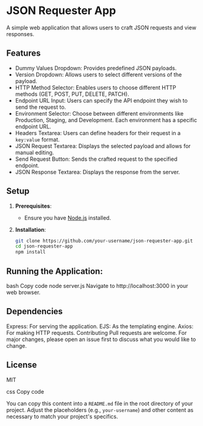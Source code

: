 # JSON Requester App

A simple web application that allows users to craft JSON requests and view responses.

## Features

- Dummy Values Dropdown: Provides predefined JSON payloads.
- Version Dropdown: Allows users to select different versions of the payload.
- HTTP Method Selector: Enables users to choose different HTTP methods (GET, POST, PUT, DELETE, PATCH).
- Endpoint URL Input: Users can specify the API endpoint they wish to send the request to.
- Environment Selector: Choose between different environments like Production, Staging, and Development. Each environment has a specific endpoint URL.
- Headers Textarea: Users can define headers for their request in a `key:value` format.
- JSON Request Textarea: Displays the selected payload and allows for manual editing.
- Send Request Button: Sends the crafted request to the specified endpoint.
- JSON Response Textarea: Displays the response from the server.

## Setup

1. **Prerequisites**:
   - Ensure you have [Node.js](https://nodejs.org/) installed.

2. **Installation**:
   ```bash
   git clone https://github.com/your-username/json-requester-app.git
   cd json-requester-app
   npm install

## Running the Application:

bash
Copy code
node server.js
Navigate to http://localhost:3000 in your web browser.

##  Dependencies
Express: For serving the application.
EJS: As the templating engine.
Axios: For making HTTP requests.
Contributing
Pull requests are welcome. For major changes, please open an issue first to discuss what you would like to change.

##  License
MIT

css
Copy code

You can copy this content into a `README.md` file in the root directory of your project. Adjust the placeholders (e.g., `your-username`) and other content as necessary to match your project's specifics.